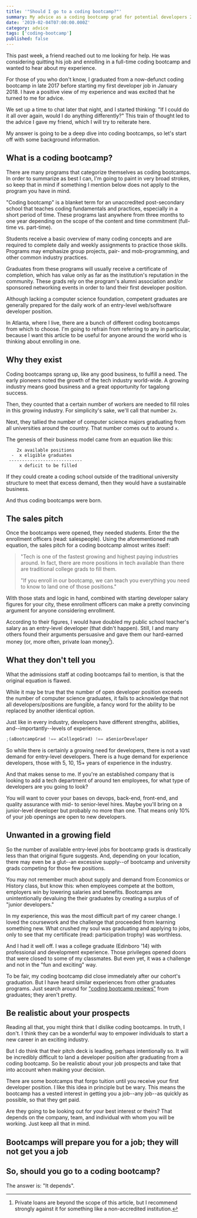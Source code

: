 ```yaml
---
title: '"Should I go to a coding bootcamp?"'
summary: My advice as a coding bootcamp grad for potential developers 2019
date: '2019-02-04T07:00:00.000Z'
category: advice
tags: ['coding-bootcamp']
published: false
---
```


This past week, a friend reached out to me looking for help. He was considering quitting his job and enrolling in a full-time coding bootcamp and wanted to hear about my experience.

For those of you who don't know, I graduated from a now-defunct coding bootcamp in late 2017 before starting my first developer job in January 2018. I have a positive view of my experience and was excited that he turned to me for advice.

We set up a time to chat later that night, and I started thinking: "If I could do it all over again, would I do anything differently?" This train of thought led to the advice I gave my friend, which I will try to reiterate here.

My answer is going to be a deep dive into coding bootcamps, so let's start off with some background information.

## What is a coding bootcamp?

There are many programs that categorize themselves as coding bootcamps. In order to summarize as best I can, I'm going to paint in very broad strokes, so keep that in mind if something I mention below does not apply to the program you have in mind.

"Coding bootcamp" is a blanket term for an unaccredited post-secondary school that teaches coding fundamentals and practices, especially in a short period of time. These programs last anywhere from three months to one year depending on the scope of the content and time commitment (full-time vs. part-time).

Students receive a basic overview of many coding concepts and are required to complete daily and weekly assignments to practice those skills. Programs may emphasize group projects, pair- and mob-programming, and other common industry practices.

Graduates from these programs will usually receive a certificate of completion, which has value only as far as the institution's reputation in the community. These grads rely on the program's alumni association and/or sponsored networking events in order to land their first developer position.

Although lacking a computer science foundation, competent graduates are generally prepared for the daily work of an entry-level web/software developer position.

In Atlanta, where I live, there are a bunch of different coding bootcamps from which to choose. I'm going to refrain from referring to any in particular, because I want this article to be useful for anyone around the world who is thinking about enrolling in one.

## Why they exist

Coding bootcamps sprang up, like any good business, to fulfill a need. The early pioneers noted the growth of the tech industry world-wide. A growing industry means good business and a great opportunity for tagalong success.

Then, they counted that a certain number of workers are needed to fill roles in this growing industry. For simplicity's sake, we'll call that number `2x`.

Next, they tallied the number of computer science majors graduating from all universities around the country. That number comes out to around `x`.

The genesis of their business model came from an equation like this:

```
    2x available positions
  -  x eligible graduates
 ----------------------------
     x deficit to be filled
```

If they could create a coding school outside of the traditional university structure to meet that excess demand, then they would have a sustainable business.

And thus coding bootcamps were born.

## The sales pitch

Once the bootcamps were opened, they needed students. Enter the the enrollment officers (read: salespeople). Using the aforementioned math equation, the sales pitch for a coding bootcamp almost writes itself:

> "Tech is one of the fastest growing and highest paying industries around. In fact, there are more positions in tech available than there are traditional college grads to fill them.
>
> "If you enroll in our bootcamp, we can teach you everything you need to know to land one of those positions."

With those stats and logic in hand, combined with starting developer salary figures for your city, these enrollment officers can make a pretty convincing argument for anyone considering enrollment.

According to their figures, I would have doubled my public school teacher's salary as an entry-level developer (that didn't happen). Still, I and many others found their arguments persuasive and gave them our hard-earned money (or, more often, private loan money[^1]).

## What they don't tell you

What the admissions staff at coding bootcamps fail to mention, is that the original equation is flawed.

While it may be true that the number of open developer position exceeds the number of computer science graduates, it fails to acknowledge that not all developers/positions are fungible, a fancy word for the ability to be replaced by another identical option.

Just like in every industry, developers have different strengths, abilities, and--importantly--levels of experience.

```js
;(aBootcampGrad !== aCollegeGrad) !== aSeniorDeveloper
```

So while there is certainly a growing need for developers, there is not a vast demand for entry-level developers. There is a huge demand for experience developers, those with 5, 10, 15+ years of experience in the industry.

And that makes sense to me. If you're an established company that is looking to add a tech department of around ten employees, for what type of developers are you going to look?

You will want to cover your bases on devops, back-end, front-end, and quality assurance with mid- to senior-level hires. Maybe you'll bring on a junior-level developer but probably no more than one. That means only 10% of your job openings are open to new developers.

## Unwanted in a growing field

So the number of available entry-level jobs for bootcamp grads is drastically less than that original figure suggests. And, depending on your location, there may even be a glut--an excessive supply--of bootcamp and university grads competing for those few positions.

You may not remember much about supply and demand from Economics or History class, but know this: when employees compete at the bottom, employers win by lowering salaries and benefits. Bootcamps are unintentionally devaluing the their graduates by creating a surplus of of "junior developers."

In my experience, this was the most difficult part of my career change. I loved the coursework and the challenge that proceeded from learning something new. What crushed my soul was graduating and applying to jobs, only to see that my certificate (read: participation trophy) was worthless.

And I had it well off. I was a college graduate (Edinboro '14) with professional and development experience. Those privileges opened doors that were closed to some of my classmates. But even yet, it was a challenge and not in the "fun and exciting" way.

To be fair, my coding bootcamp did close immediately after our cohort's graduation. But I have heard similar experiences from other graduates programs. Just search around for ["coding bootcamp reviews"](https://duckduckgo.com/?q=coding+bootcamp+reviews&t=hj&ia=web) from graduates; they aren't pretty.

## Be realistic about your prospects

Reading all that, you might think that I dislike coding bootcamps. In truth, I don't. I think they can be a wonderful way to empower individuals to start a new career in an exciting industry.

But I do think that their pitch deck is leading, perhaps intentionally so. It will be incredibly difficult to land a developer position after graduating from a coding bootcamp. So be realistic about your job prospects and take that into account when making your decision.

There are some bootcamps that forgo tuition until you receive your first developer position. I like this idea in principle but be wary. This means the bootcamp has a vested interest in getting you a job--any job--as quickly as possible, so that they get paid.

Are they going to be looking out for your best interest or theirs? That depends on the company, team, and individual with whom you will be working. Just keep all that in mind.

## Bootcamps will prepare you for a job; they will not get you a job

## So, should you go to a coding bootcamp?

The answer is: "It depends".

[^1]: Private loans are beyond the scope of this article, but I recommend strongly against it for something like a non-accredited institution.
